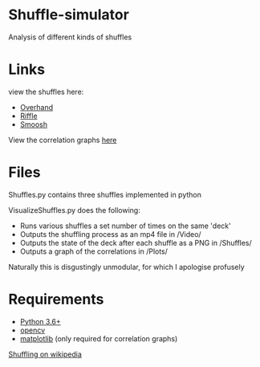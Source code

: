 # Shuffle-simulator
Analysis of different kinds of shuffles

# Links
view the shuffles here:
* [Overhand](https://gfycat.com/WaryAcceptableAngelfish)
* [Riffle](https://gfycat.com/ForsakenDisfiguredChimpanzee)
* [Smoosh](https://gfycat.com/CraftyShinyAyeaye)

View the correlation graphs [here](https://imgur.com/gallery/GONMHJo)

# Files
Shuffles.py contains three shuffles implemented in python

VisualizeShuffles.py does the following:
* Runs various shuffles a set number of times on the same 'deck'
* Outputs the shuffling process as an mp4 file in /Video/
* Outputs the state of the deck after each shuffle as a PNG in /Shuffles/
* Outputs a graph of the correlations in /Plots/

Naturally this is disgustingly unmodular, for which I apologise profusely

# Requirements
* [Python 3.6+](https://www.python.org/downloads/)
* [opencv](https://opencv.org/)
* [matplotlib](https://matplotlib.org/) (only required for correlation graphs)

[Shuffling on wikipedia](https://en.wikipedia.org/wiki/Shuffling)